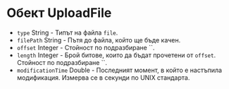 # Обект UploadFile

* `type` String - Типът на файла `file`.
* `filePath` String - Пътя до файла, който ще бъде качен.
* `offset` Integer - Стойност по подразбиране ``.
* `length` Integer - Брой битове, които да бъдат прочетени от `offset`. Стойност по подразбиране ``.
* `modificationTime` Double - Последният момент, в който е настъпила модификация. Измерва се в секунди по UNIX стандарта.